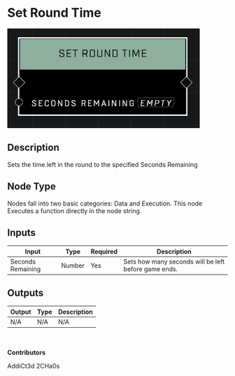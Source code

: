 # Set Round Time
![](../../../.gitbook/assets/set-round-time.png)
## Description
Sets the time left in the round to the specified Seconds Remaining

## Node Type
Nodes fall into two basic categories: Data and Execution. This node Executes a function directly in the node string.

## Inputs
| Input | Type | Required | Description |
|------------------|------------------|----------|--------------------------------------------------------------|
| Seconds Remaining | Number | Yes | Sets how many seconds will be left before game ends.|

## Outputs
| Output | Type | Description |
|------------------|------------------|--------------------------------------------------------------|
| N/A | N/A | N/A |

\
\
**Contributors**

AddiCt3d 2CHa0s